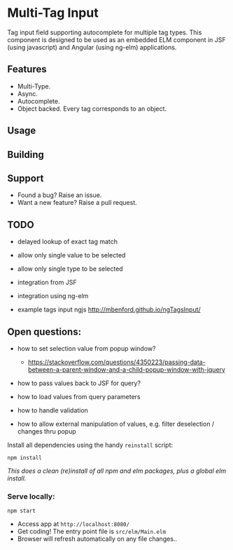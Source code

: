 # Multi-Tag Input

Tag input field supporting autocomplete for multiple tag types.
This component is designed to be used as an embedded ELM component in JSF (using javascript) and Angular (using ng-elm) applications.


## Features

- Multi-Type.
- Async.
- Autocomplete.
- Object backed. Every tag corresponds to an object.


## Usage



## Building



## Support

- Found a bug? Raise an issue.
- Want a new feature? Raise a pull request.





## TODO


- delayed lookup of exact tag match
- allow only single value to be selected
- allow only single type to be selected


- integration from JSF
- integration using ng-elm

- example tags input ngjs
  http://mbenford.github.io/ngTagsInput/

## Open questions:

- how to set selection value from popup window?
    * https://stackoverflow.com/questions/4350223/passing-data-between-a-parent-window-and-a-child-popup-window-with-jquery

- how to pass values back to JSF for query?

- how to load values from query parameters

- how to handle validation

- how to allow external manipulation of values, e.g. filter deselection / changes thru popup




Install all dependencies using the handy `reinstall` script:
```
npm install
```
*This does a clean (re)install of all npm and elm packages, plus a global elm install.*


### Serve locally:
```
npm start
```
* Access app at `http://localhost:8080/`
* Get coding! The entry point file is `src/elm/Main.elm`
* Browser will refresh automatically on any file changes..